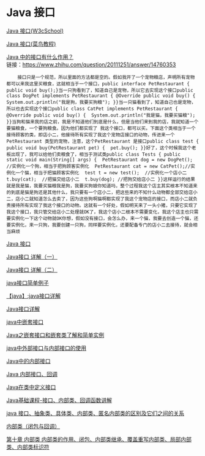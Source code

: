 Java 接口
===

[Java 接口(W3cSchool)](https://www.w3cschool.cn/java/java-interfaces.html)  

[Java 接口(菜鸟教程)](http://www.runoob.com/java/java-interfaces.html)  

[Java 中的接口有什么作用？](https://www.zhihu.com/question/20111251)  
链接：https://www.zhihu.com/question/20111251/answer/14760353  
```
    接口只是一个规范，所以里面的方法都是空的。假如我开了一个宠物粮店，声明所有宠物都可以来我这里买粮食，这就相当于一个接口，public interface PetRestaurant { public void buy();}当一只狗看到了，知道自己是宠物，所以它去实现这个接口public class DogPet implements PetRestaurant { @Override public void buy() {  System.out.println("我是狗，我要买狗粮"); }}当一只猫看到了，知道自己也是宠物，所以也去实现这个接口public class CatPet implements PetRestaurant { @Override public void buy() {  System.out.println("我是猫，我要买猫粮"); }}当狗和猫来我的店之前，我是不知道他们到底是什么，但是当他们来到我的店，我就知道一个要猫粮食，一个要狗粮食。因为他们都实现了 我这个接口，都可以买。下面这个类相当于一个接待顾客的类，即店小二，他接待所有实现了我这个宠物店接口的动物，传进来一个PetRestaurant 类型的宠物，注意，这个PetRestaurant 是接口public class test { public void buy(PetRestaurant pet) {  pet.buy(); }}好了，这个时候我这个老板出现了，我可以给他们卖粮食了，相当于测试类public class Tests { public static void main(String[] args) {  PetRestaurant dog = new DogPet();  //实例化一个狗，相当于把狗顾客实例化  PetRestaurant cat = new CatPet();//实例化一个猫，相当于把猫顾客实例化  test t = new test();  //实例化一个店小二  t.buy(cat);  //把猫交给店小二  t.buy(dog); //把狗交给店小二 }}这样运行的结果就是我是猫，我要买猫粮我是狗，我要买狗娘你知道吗，整个过程我这个店主其实根本不知道来的到底是猫是狗还是其他什么，我只要有一个店小二，把这些来的不知什么动物都全部交给店小二，店小二就知道怎么去卖了，因为这些狗啊猫啊都实现了我这个宠物店的接口，而店小二就负责接待所有实现了我这个接口的动物。这就有一个好处，假如明天来了一头小猪，只要它实现了我这个接口，我只管交给店小二处理就OK了，我这个店小二根本不需要变化，我这个店主也只需要实例化一下这个动物就OK你想，假如没有接口，会怎么办，来一个猫，我要去创造一个猫，还要实例化，来一只狗，我要创建一只狗，同样要实例化，还要配备专门的店小二去接待，就会相当麻烦
```

[Java 接口](http://www.runoob.com/java/java-interfaces.html)  


[Java接口 详解（一）](http://blog.csdn.net/wei_zhi/article/details/52738471)  

[Java接口 详解（二）](http://blog.csdn.net/wei_zhi/article/details/52743109)  

[java接口简单例子](http://blog.csdn.net/Clarissatt/article/details/51263696)  

[【java】:java接口详解](http://blog.csdn.net/qq_23100787/article/details/62887348)  

[Java接口详解](http://blog.csdn.net/zdwzzu2006/article/details/4567957)  

[java中嵌套接口](http://blog.csdn.net/zhugewendu/article/details/72792529)  

[ Java之嵌套接口和嵌套类了解和简单实例](http://blog.csdn.net/huangwenyi1010/article/details/53873457)  

[java中外部接口与内部接口的使用](http://blog.csdn.net/u012842688/article/details/50939533)  

[Java中的内部接口](http://blog.csdn.net/hspingcc/article/details/54922771)  

[Java 内部接口、回调](http://blog.csdn.net/dsc114/article/details/39893357)  

[Java在类中定义接口](http://blog.csdn.net/liuhaiabc/article/details/53352006)  

[Java基础课程-接口、内部类、回调函数讲解](http://blog.csdn.net/redarmy_chen/article/details/52105805)  

[java 接口、抽象类、具体类、内部类、匿名内部类的区别及它们之间的关系](http://blog.csdn.net/vlqin1/article/details/48809297)  

[内部类（闭包与回调）](http://blog.csdn.net/eyeooo/article/details/11971145)  

[第十章 内部类 内部类的作用、闭包、内部类继承、覆盖重写内部类、局部内部类、内部类标识符](http://blog.csdn.net/sinat_32955803/article/details/52298564)  










